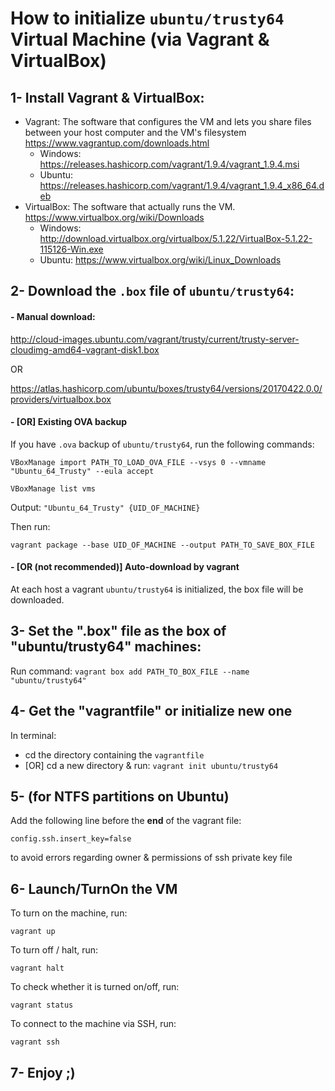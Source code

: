
# How to initialize `ubuntu/trusty64` Virtual Machine (via Vagrant & VirtualBox)


## 1- Install Vagrant & VirtualBox:
- Vagrant:
    The software that configures the VM and lets you share files between your host computer and the VM's filesystem
    https://www.vagrantup.com/downloads.html
    - Windows: https://releases.hashicorp.com/vagrant/1.9.4/vagrant_1.9.4.msi
    - Ubuntu: https://releases.hashicorp.com/vagrant/1.9.4/vagrant_1.9.4_x86_64.deb
- VirtualBox:
    The software that actually runs the VM.
    https://www.virtualbox.org/wiki/Downloads
    - Windows: http://download.virtualbox.org/virtualbox/5.1.22/VirtualBox-5.1.22-115126-Win.exe
    - Ubuntu: https://www.virtualbox.org/wiki/Linux_Downloads



## 2- Download the `.box` file of `ubuntu/trusty64`:

#### - Manual download:
http://cloud-images.ubuntu.com/vagrant/trusty/current/trusty-server-cloudimg-amd64-vagrant-disk1.box

OR

https://atlas.hashicorp.com/ubuntu/boxes/trusty64/versions/20170422.0.0/providers/virtualbox.box

#### - [OR] Existing OVA backup
If you have `.ova` backup of `ubuntu/trusty64`, run the following commands:

`
VBoxManage import PATH_TO_LOAD_OVA_FILE --vsys 0 --vmname "Ubuntu_64_Trusty" --eula accept
`

`
VBoxManage list vms
`

Output: `"Ubuntu_64_Trusty" {UID_OF_MACHINE}`

Then run:

`
vagrant package --base UID_OF_MACHINE --output PATH_TO_SAVE_BOX_FILE
`

#### - [OR (not recommended)] Auto-download by vagrant
At each host a vagrant `ubuntu/trusty64` is initialized, the box file will be downloaded.


## 3- Set the ".box" file as the box of "ubuntu/trusty64" machines:
Run command:
`
vagrant box add PATH_TO_BOX_FILE --name "ubuntu/trusty64"
`


## 4- Get the "vagrantfile" or initialize new one
In terminal:
- cd the directory containing the `vagrantfile`
- [OR] cd a new directory & run: `vagrant init ubuntu/trusty64`


## 5- (for NTFS partitions on Ubuntu)
Add the following line before the **end** of the vagrant file:

`
config.ssh.insert_key=false
`

to avoid errors regarding owner & permissions of ssh private key file


## 6- Launch/TurnOn the VM

To turn on the machine, run:

`vagrant up`

To turn off / halt, run:

`vagrant halt`

To check whether it is turned on/off, run:

`vagrant status`

To connect to the machine via SSH, run:

`vagrant ssh`

## 7- Enjoy ;)

